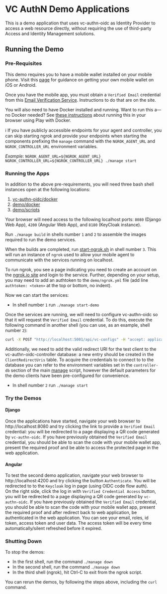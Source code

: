 # VC AuthN Demo Applications

This is a demo application that uses vc-authn-oidc as Identity Provider to access a web resource directly, without requiring the use of third-party Access and Identity Management solutions.

## Running the Demo

### Pre-Requisites

This demo requires you to have a mobile wallet installed on your mobile phone. Visit this [page](https://github.com/bcgov/identity-kit-poc/blob/main/docs/GettingApp.md) for guidance on getting your own mobile wallet on iOS or Android.

Once you have the mobile app, you must obtain a `Verified Email` credential from this [Email Verification Service](https://email-verification.vonx.io). Instructions to do that are on the site.

You will also need to have Docker installed and running. Want to run this a&mdash;no Docker needed?  See [these instructions](Running-In-Play-With-Docker.md) about running this in your browser using Play with Docker.

:information_source: If you have publicly accessible endpoints for your agent and controller, you can skip starting ngrok and provide your endpoints when starting the components prefixing the `manage` command with the `NGROK_AGENT_URL` and `NGROK_CONTROLLER_URL` environment variables.

*Example:* ```NGROK_AGENT_URL=${NGROK_AGENT_URL} NGROK_CONTROLLER_URL=${NGROK_CONTROLLER_URL} ./manage start```

### Running the Apps

In addition to the above pre-requirements, you will need three bash shell instances open at the following locations:

1. [vc-authn-oidc/docker](../docker)
2. [demo/docker](./docker)
3. [demo/scripts](./scripts)

Your browser will need access to the following localhost ports: `8080` (Django Web App), `4200` (Angular Web App), and `8180` (KeyCloak instance).

Run `./manage build` in shells number `1` and `2` to assemble the images required to run the demo services.

When the builds are completed, run [start-ngrok.sh](./scripts/start-ngrok.sh) in shell number `3`. This will run an instance of `ngrok` used to allow your mobile agent to communicate with the services running on localhost.

To run ngrok, you see a page indicating you need to create an account on the [ngrok.io site](https://ngrok.com) and login to the service. Further, depending on your setup, you may need to add an authtoken to the `demo/ngrok.yml` file (add line `authtoken: <token>` at the top or bottom, no indent).

Now we can start the services:

- In shell number `1` run ```./manage start-demo```

Once the services are running, we will need to configure vc-authn-oidc so that it will request the `Verified Email` credential. To do this, execute the following command in another shell (you can use, as an example, shell number `2`):

```bash
curl -X POST "http://localhost:5001/api/vc-configs" -H "accept: application/json" -H "X-Api-Key: controller-api-key" -H "Content-Type: application/json-patch+json" -d "{\"id\": \"verified-email\",\"subject_identifier\": \"email\", \"configuration\": { \"name\": \"verified-email\", \"version\": \"1.0\", \"requested_attributes\": [ { \"name\": \"email\", \"restrictions\": [ { \"schema_name\": \"verified-email\", \"issuer_did\": \"MTYqmTBoLT7KLP5RNfgK3b\" } ] } ], \"requested_predicates\": [] }}"
```

Additionally, we need to add the valid redirect URI for the test client to the vc-authn-oidc-controller database: a new entry should be created in the `ClientRedirectUris` table. To acquire the credentials to connect to to the database you can refer to the environment variables set in the `controller-db` section of the main [manage](../docker/manage) script, however the default parameters for the demo clients have been pre-configured for convenience.

- In shell number `2` run ```./manage start```

### Try the Demos

#### Django

Once the applications have started, navigate your web browser to http://localhost:8080 and try clicking the link to provide a `Verified Email` credential: you will be redirected to a page displaying a QR code generated by `vc-authn-oidc`. If you have previously obtained the `Verified Email` credential, you should be able to scan the code with your mobile wallet app, present the required proof and be able to access the protected page in the web application.  

#### Angular

To test the second demo application, navigate your web browser to http://localhost:4200 and try clicking the button `Authenticate`. You will be redirected to to the `Keycloak` log in page (using OIDC code flow auth).  
On the right side, click the log in with `Verified Credential Access` button, you will be redirected to a page displaying a QR code generated by `vc-authn-oidc`. If you have previously obtained the `Verified Email` credential, you should be able to scan the code with your mobile wallet app, present the required proof and after redirect back to web application, be authenticated in the web application. You can see your email, roles, id token, access token and user data. The access token will be every time automatically/silent refreshed before it expired.

### Shutting Down

To stop the demos:

- In the first shell, run the command `./manage down`
- In the second shell, run the command `./manage down`
- In the third shell (ngrok), hit Ctrl-C to exit from the ngrok script.

You can rerun the demos, by following the steps above, including the `curl` command.
